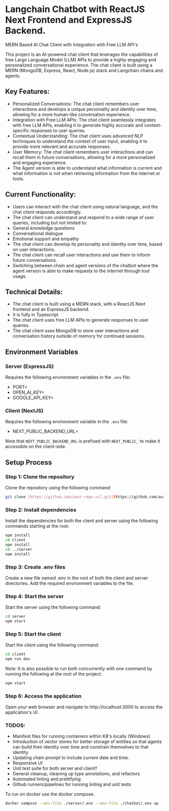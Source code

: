 # Langchain Chatbot with ReactJS Next Frontend and ExpressJS Backend.
MERN Based AI Chat Client with Integration with Free LLM API's

This project is an AI-powered chat client that leverages the capabilities of free Large Language Model (LLM) APIs to provide a highly engaging and personalized conversational experience. The chat client is built using a MERN (MongoDB, Express, React, Node.js) stack and Langchain chains and agents.

## Key Features:

-  Personalized Conversations: The chat client remembers user interactions and develops a unique personality and identity over time, allowing for a more human-like conversation experience.
- Integration with Free LLM APIs: The chat client seamlessly integrates with free LLM APIs, enabling it to generate highly accurate and context-specific responses to user queries.
- Contextual Understanding: The chat client uses advanced NLP techniques to understand the context of user input, enabling it to provide more relevant and accurate responses.
- User Memory: The chat client remembers user interactions and can recall them in future conversations, allowing for a more personalized and engaging experience.
- The Agent version is able to understand what information is current and what information is not when retrieving information from the internet or tools.

## Current Functionality:

- Users can interact with the chat client using natural language, and the chat client responds accordingly.
- The chat client can understand and respond to a wide range of user queries, including but not limited to:
- General knowledge questions
- Conversational dialogue
- Emotional support and empathy
- The chat client can develop its personality and identity over time, based on user interactions.
- The chat client can recall user interactions and use them to inform future conversations.
- Switching between chain and agent versions of the chatbot where the agent version is able to make requests to the internet through tool usage.

## Technical Details:

- The chat client is built using a MERN stack, with a ReactJS Next frontend and an ExpressJS backend.
- It is fully in Typescript
- The chat client uses free LLM APIs to generate responses to user queries.
- The chat client uses MongoDB to store user interactions and conversation history outside of memory for continued sessions.

## Environment Variables

### Server (ExpressJS)

Requires the following environment variables in the `.env` file:
- PORT=
- OPEN_AI_KEY=
- GOOGLE_API_KEY=

### Client (NextJS)

Requires the following environment variable in the `.env` file:
- NEXT_PUBLIC_BACKEND_URL=

Note that `NEXT_PUBLIC_BACKEND_URL` is prefixed with `NEXT_PUBLIC_` to make it accessible on the client-side.

## Setup Process

### Step 1: Clone the repository

 Clone the repository using the following command:
```bash
git clone [https://github.com/your-repo-url.git](https://github.com/asarav/fullstack-ts-langchain)
```

### Step 2: Install dependencies
Install the dependencies for both the client and server using the following commands starting at the root:
```bash
npm install
cd client
npm install
cd ../server
npm install
```

### Step 3: Create .env files
Create a new file named .env in the root of both the client and server directories.
Add the required environment variables to the file.

### Step 4: Start the server
Start the server using the following command:
```bash
cd server
npm start
```

### Step 5: Start the client
Start the client using the following command:
```bash
cd client
npm run dev
```

Note: It is also possible to run both concurrently with one command by running the following at the root of the project:
```bash
npm start
```

### Step 6: Access the application
Open your web browser and navigate to http://localhost:3000 to access the application's UI.

### TODOS:
- Manifest files for running containers within K8's locally (Windows)
- Introduction of vector stores for better storage of entities so that agents can build their identity over time and constrain themselves to that identity
- Updating chain prompt to include current date and time.
- Responsive UI
- Unit test suite for both server and client?
- General cleanup, cleaning up type annotations, and refactors
- Automated linting and prettifying
- Github runners/pipelines for running linting and unit tests

To run on docker use the docker compose.
```bash
docker compose --env-file ./server/.env --env-file ./chatbot/.env up
```